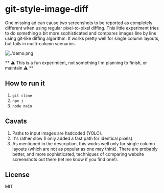 # git-style-image-diff

One missing ad can cause two screenshots to be reported as completely different when using regular pixel-to-pixel diffing. This little experiment tries to do something a bit more sophisticated and compares images line by line using git-like diffing algorithm. It works pretty well for single column layouts, but fails in multi-column scenarios.

![./demo.png]()

** ⚠️ This is a fun experimient, not something I'm planning to finish, or maintain ️⚠️ **

## How to run it

1. `git clone`
2. `npm i`
3. `node main`

## Cavats

1. Paths to input images are hadcoded (YOLO).
2. It's rather slow (I only added a fast path for identical pixels).
3. As mentioned in the description, this works well only for single column layouts (which are not as popular as one may think). There are probably better, and more sophisticated, techniques of comparing website screenshots out there (let me know if you find one!).

## License

MIT